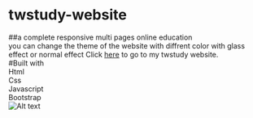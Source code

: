 # twstudy-website
##a complete responsive multi pages online education\
you can change the theme of the website with diffrent color with glass effect or normal effect
Click [here](https://twstudy-website.vercel.app/) to go to my twstudy website.\
#Built with\
Html\
Css\
Javascript\
Bootstrap\
![Alt text](https://user-images.githubusercontent.com/87750899/212880641-a3114ce4-a708-4d0e-926e-c7368e78ce19.png)

